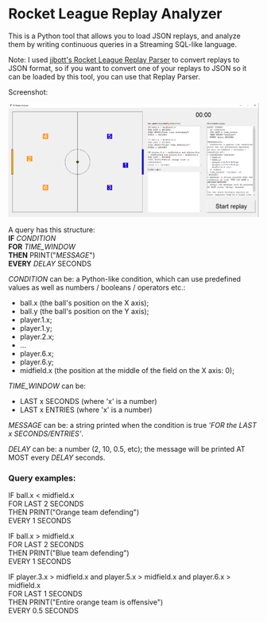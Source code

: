 # Rocket League Replay Analyzer

This is a Python tool that allows you to load JSON replays, and analyze them by writing continuous queries in a Streaming SQL-like language.

Note: I used [jjbott's Rocket League Replay Parser](https://github.com/jjbott/RocketLeagueReplayParser) to convert replays to JSON format, so if you want to convert one of your replays to JSON so it can be loaded by this tool, you can use that Replay Parser.

Screenshot:

![Screenshot](https://github.com/Alxertion/RocketLeagueReplayAnalyzer/blob/master/screenshot.png?raw=true)

A query has this structure:<br>
**IF** _CONDITION_<br>
**FOR** _TIME_WINDOW_<br>
**THEN** PRINT("_MESSAGE_")<br>
**EVERY** _DELAY_ SECONDS<br>

_CONDITION_ can be: a Python-like condition, which can use predefined values as well as numbers / booleans / operators etc.:<br>
<ul>
    <li>ball.x (the ball's position on the X axis);
    <li>ball.y (the ball's position on the Y axis);
    <li>player.1.x;
    <li>player.1.y;
    <li>player.2.x;
    <li>...
    <li>player.6.x;
    <li>player.6.y;
    <li>midfield.x (the position at the middle of the field on the X axis: 0);
</ul>
<i>TIME_WINDOW</i> can be:
<ul>
    <li>LAST x SECONDS (where 'x' is a number)
    <li>LAST x ENTRIES (where 'x' is a number)
</ul>

_MESSAGE_ can be: a string printed when the condition is true _'FOR the LAST x SECONDS/ENTRIES'_.

_DELAY_ can be: a number (2, 10, 0.5, etc); the message will be printed AT MOST every _DELAY_ seconds.

### Query examples:

IF ball.x < midfield.x<br>
FOR LAST 2 SECONDS<br>
THEN PRINT("Orange team defending")<br>
EVERY 1 SECONDS

IF ball.x > midfield.x<br>
FOR LAST 2 SECONDS<br>
THEN PRINT("Blue team defending")<br>
EVERY 1 SECONDS

IF player.3.x > midfield.x and player.5.x > midfield.x and player.6.x > midfield.x<br>
FOR LAST 1 SECONDS<br>
THEN PRINT("Entire orange team is offensive")<br>
EVERY 0.5 SECONDS

